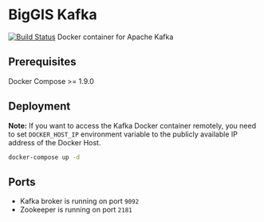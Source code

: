 # BigGIS Kafka
[![Build Status](https://api.travis-ci.org/biggis-project/biggis-kafka.svg)](https://travis-ci.org/biggis-project/biggis-kafka)
Docker container for Apache Kafka

## Prerequisites
Docker Compose >= 1.9.0

## Deployment
**Note:** If you want to access the Kafka Docker container remotely, you need to set ```DOCKER_HOST_IP``` environment variable to the publicly available IP address of the Docker Host.
```sh
docker-compose up -d
```

## Ports
- Kafka broker is running on port `9092`
- Zookeeper is running on port `2181`

